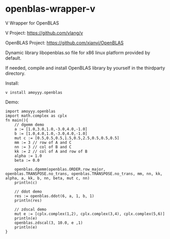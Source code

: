# openblas-wrapper-v
V Wrapper for OpenBLAS

V Project: https://github.com/vlang/v

OpenBLAS Project: https://github.com/xianyi/OpenBLAS

Dynamic library libopenblas.so file for x86 linux platform provided by default.

If needed, compile and install OpenBLAS library by yourself in the thirdparty directory. 

Install:

    v install amoyyy.openblas

Demo: 

    import amoyyy.openblas
    import math.complex as cplx
    fn main(){
        // dgemm demo 
        a := [1.0,3.0,1.0,-3.0,4.0,-1.0]         
        b := [1.0,4.0,1.0,-3.0,4.0,-1.0]  
        mut c := [0.5,0.5,0.5,1.5,0.5,2.5,0.5,0.5,0.5]       
        mm := 3 // row of A and C
        nn := 3 // col of B and C
        kk := 2 // col of A and row of B
        alpha := 1.0
        beta := 0.0
        
        openblas.dgemm(openblas.ORDER.row_major, openblas.TRANSPOSE.no_trans, openblas.TRANSPOSE.no_trans, mm, nn, kk, alpha, a, kk, b, nn, beta, mut c, nn)
        println(c)
    
        // ddot demo 
        res := openblas.ddot(6, a, 1, b, 1)
        println(res)
        
        // zdscal demo
        mut e := [cplx.complex(1,2), cplx.complex(3,4), cplx.complex(5,6)]
        println(e)
        openblas.zdscal(3, 10.0, e ,1)
        println(e)
    }
